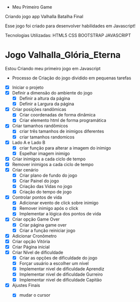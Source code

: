 
- Meu Primeiro Game 

Criando jogo app Valhalla Batalha Final 

Esse jogo foi criado para desenvolver habilidades em Javascript!

Tecnologias Utilizadas: 
HTML5 
CSS
BOOTSTRAP
JAVASCRIPT


# Jogo Valhalla_Glória_Eterna
Estou Criando meu primeiro jogo em Javascript

- Processo de Criação do jogo dividido em pequenas tarefas 


- [x] Iniciar o projeto 
- [x] Definir a dimensão do ambiente do jogo 
    - [x] Definir a altura da página 
    - [x] Definir a Largura da página 
- [x] Criar posições randômicas 
    - [x] Criar coordenadas de forma dinâmica
    - [x] Criar elemento html de forma programática
- [x] Criar tamanhos randômicos 
    - [x] criar três tamanhos de inimigos diferentes
    - [x] criar tamanhos randomicos 
- [x] Lado A e Lado B 
    - [x] criar função para alterar a imagem do inimigo
    - [x] Espelhar imagem inimigo
- [x] Criar inimigos a cada ciclo de tempo
- [x] Remover inimigos a cada ciclo de tempo 
- [x] Criar cenário 
    - [x] Criar plano de fundo do jogo 
    - [x] Criar Painel do jogo 
    - [x] Criação das Vidas no jogo  
    - [x] Criação do tempo de jogo  
- [X] Controlar pontos de vida
    - [x] Adicionar evento de click sobre inimigo 
    - [x] Remover inimigo após o click
    - [X] Implementar a lógica dos pontos de vida
- [x] Criar opção Game Over 
    - [X] Criar página game over
    - [x] Criar a função reiniciar jogo 
- [x] Adicionar Cronômetro 
- [X] Criar opção Vitória 
- [x] Criar Página inicial 
- [x] Criar Nível de dificuldade 
    - [x] Criar as opções de dificuldade do jogo 
    - [x] Forçar usuário a escolher um nível
    - [x] Implementar nivel de dificuldade Aprendiz
    - [x] Implementar nivel de dificuldade Gurreiro
    - [x] Implementar nivel de dificuldade Capitão 
- [x] Ajustes Finais
    - [x] mudar o cursor

